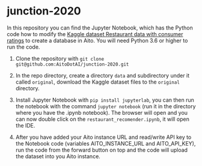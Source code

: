 # junction-2020

In this repository you can find the Jupyter Notebook, which has the Python code how to modify the [Kaggle dataset Restaurant data with consumer ratings](https://www.kaggle.com/uciml/restaurant-data-with-consumer-ratings) to create a database in Aito. You will need Python 3.6 or higher to run the code.

1. Clone the repository with `git clone git@github.com:AitoDotAI/junction-2020.git` 

2. In the repo directory, create a directory `data` and subdirectory under it called `original`, download the Kaggle dataset files to the `original` directory. 

3. Install Jupyter Notebook with `pip install jupyterlab`, you can then run the notebook with the command `jupyter notebook` (run it in the directory where you have the .ipynb notebook). The browser will open and you can now double click on the `restaurant_recomender.ipynb`, it will open the IDE.

4. After you have added your Aito instance URL and read/write API key to the Notebook code (variables AITO_INSTANCE_URL and AITO_API_KEY), run the code from the forward button on top and the code will upload the dataset into you Aito instance. 
